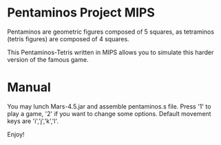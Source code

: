 # Pentaminos Project MIPS

Pentaminos are geometric figures composed of 5 squares, as tetraminos (tetris figures) are composed of 4 squares.

This Pentaminos-Tetris written in MIPS allows you to simulate this harder version of the famous game.

# Manual

You may lunch Mars-4.5.jar and assemble pentaminos.s file. Press '1' to play a game, '2' if you want to change some options. Default movement keys are 'i','j','k','l'.

Enjoy!
